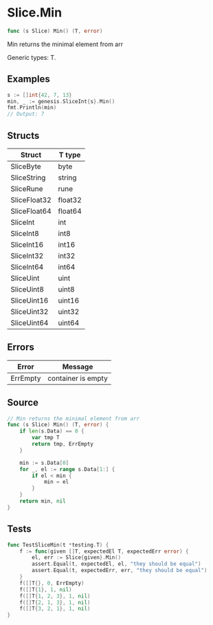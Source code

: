 # Slice.Min

```go
func (s Slice) Min() (T, error)
```

Min returns the minimal element from arr

Generic types: T.

## Examples

```go
s := []int{42, 7, 13}
min, _ := genesis.SliceInt{s}.Min()
fmt.Println(min)
// Output: 7
```

## Structs

| Struct | T type |
| ------ | ------ |
| SliceByte | byte |
| SliceString | string |
| SliceRune | rune |
| SliceFloat32 | float32 |
| SliceFloat64 | float64 |
| SliceInt | int |
| SliceInt8 | int8 |
| SliceInt16 | int16 |
| SliceInt32 | int32 |
| SliceInt64 | int64 |
| SliceUint | uint |
| SliceUint8 | uint8 |
| SliceUint16 | uint16 |
| SliceUint32 | uint32 |
| SliceUint64 | uint64 |

## Errors

| Error | Message |
| -------- | ------ |
| ErrEmpty | container is empty |

## Source

```go
// Min returns the minimal element from arr
func (s Slice) Min() (T, error) {
	if len(s.Data) == 0 {
		var tmp T
		return tmp, ErrEmpty
	}

	min := s.Data[0]
	for _, el := range s.Data[1:] {
		if el < min {
			min = el
		}
	}
	return min, nil
}
```

## Tests

```go
func TestSliceMin(t *testing.T) {
	f := func(given []T, expectedEl T, expectedErr error) {
		el, err := Slice{given}.Min()
		assert.Equal(t, expectedEl, el, "they should be equal")
		assert.Equal(t, expectedErr, err, "they should be equal")
	}
	f([]T{}, 0, ErrEmpty)
	f([]T{1}, 1, nil)
	f([]T{1, 2, 3}, 1, nil)
	f([]T{2, 1, 3}, 1, nil)
	f([]T{3, 2, 1}, 1, nil)
}
```
